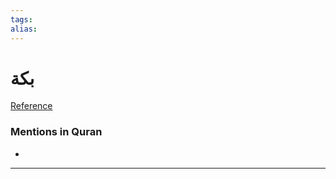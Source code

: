 ```yaml
---
tags: 
alias: 
---
```


# بكة

[Reference](https://corpus.quran.com/concept.jsp?id=bakkah)

### Mentions in Quran
- 

---

